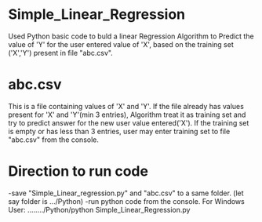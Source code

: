 # Simple_Linear_Regression
Used Python basic code to buld a linear Regression Algorithm to Predict the value of 'Y' for the user entered value of 'X', based on the training set ('X','Y') present in file "abc.csv".

# abc.csv
This is a file containing values of 'X' and 'Y'. If the file already has values present for 'X' and 'Y'(min 3 entries), Algorithm treat it as training set and try to predict answer for the new user value entered('X').
If the training set is empty or has less than 3 entries, user may enter training set to file "abc.csv" from the console.

# Direction to run code
-save "Simple_Linear_regression.py" and "abc.csv" to a same folder. (let say folder is .../Python)
-run python code from the console.
   For Windows User:
   ......../Python/python Simple_Linear_Regression.py

